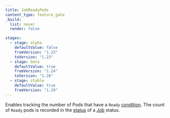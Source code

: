 ```yaml
---
title: JobReadyPods
content_type: feature_gate
_build:
  list: never
  render: false

stages:
  - stage: alpha 
    defaultValue: false
    fromVersion: "1.23"
    toVersion: "1.23"
  - stage: beta
    defaultValue: true
    fromVersion: "1.24"  
    toVersion: "1.28" 
  - stage: stable
    defaultValue: true
    fromVersion: "1.29"  
---
```

Enables tracking the number of Pods that have a `Ready`
[condition](/docs/concepts/workloads/pods/pod-lifecycle/#pod-conditions).
The count of `Ready` pods is recorded in the
[status](/docs/reference/kubernetes-api/workload-resources/job-v1/#JobStatus)
of a [Job](/docs/concepts/workloads/controllers/job) status.
